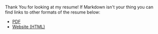 Thank You for looking at my resume! If Markdown isn't your thing you can find links to other formats of the resume below:

- [PDF](https://github.com/justgage/resume/raw/gh-pages/resume-in-many-formats/GageKPetersonsResume.pdf)
- [Website (HTML)](http://justgage.github.io/resume/) 